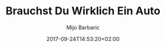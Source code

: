 ---
title: "Brauchst Du Wirklich Ein Auto"
date: 2017-09-24T14:53:20+02:00
draft: true
author: "Mijo Barbaric"
description: ""
---